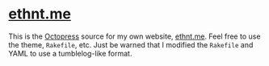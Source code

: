 # [ethnt.me](http://ethnt.me)

This is the [Octopress](http://octopress.org) source for my own website, [ethnt.me](http://ethnt.me). Feel free to use the theme, `Rakefile`, etc. Just be warned that I modified the `Rakefile` and YAML to use a tumblelog-like format.
